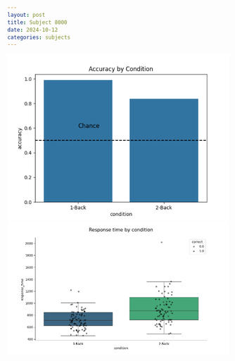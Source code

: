 ```yaml
---
layout: post
title: Subject 8000
date: 2024-10-12
categories: subjects
---
```


![](data/8000/run-11/8000_ATS_acc.png)
![](data/8000/run-11/8000_ATS_rt.png)
